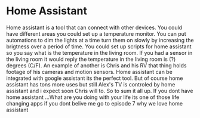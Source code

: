 # Home Assistant

Home assistant is a tool that can connect with other devices. You could have different areas you could set up a temperature monitor. You can put automations to dim the lights at a time turn them on slowly by increasing the brigtness over a period of time. You could set up scripts for home assistant so you say what is the temperature in the living room. If you had a sensor in the living room it would reply the temperature in the living room is (?) degrees (C/F). An example of another is Chris and his RV that thing holds footage of his cameras and motion sensors. Home assistant can be integrated with google assistant its the perfect tool. But of course home assistant has tons more uses but still Alex's TV is controled by home assistant and i expect soon Chris will to. So to sum it all up. If you dont have home assistant ...What are you doing with your life its one of those life changing apps if you dont belive me go to episode 7 why we love home assistant
